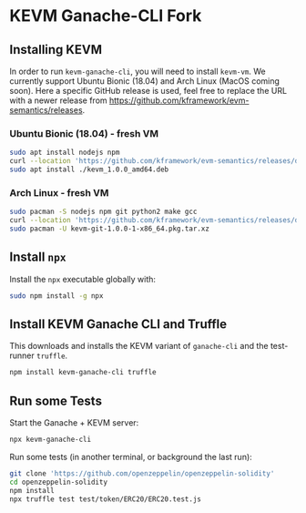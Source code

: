 KEVM Ganache-CLI Fork
=====================

Installing KEVM
---------------

In order to run `kevm-ganache-cli`, you will need to install `kevm-vm`.
We currently support Ubuntu Bionic (18.04) and Arch Linux (MacOS coming soon).
Here a specific GitHub release is used, feel free to replace the URL with a newer release from <https://github.com/kframework/evm-semantics/releases>.

### Ubuntu Bionic (18.04) - fresh VM

```sh
sudo apt install nodejs npm
curl --location 'https://github.com/kframework/evm-semantics/releases/download/v1.0.0-9ae34f5/kevm_1.0.0_amd64.deb' --output kevm_1.0.0_amd64.deb
sudo apt install ./kevm_1.0.0_amd64.deb
```

### Arch Linux - fresh VM

```sh
sudo pacman -S nodejs npm git python2 make gcc
curl --location 'https://github.com/kframework/evm-semantics/releases/download/v1.0.0-9ae34f5/kevm-git-1.0.0-1-x86_64.pkg.tar.xz' --output kevm-git-1.0.0-1-x86_64.pkg.tar.xz
sudo pacman -U kevm-git-1.0.0-1-x86_64.pkg.tar.xz
```

Install `npx`
-------------

Install the `npx` executable globally with:

```sh
sudo npm install -g npx
```

Install KEVM Ganache CLI and Truffle
------------------------------------

This downloads and installs the KEVM variant of `ganache-cli` and the test-runner `truffle`.

```sh
npm install kevm-ganache-cli truffle
```

Run some Tests
--------------

Start the Ganache + KEVM server:

```sh
npx kevm-ganache-cli
```

Run some tests (in another terminal, or background the last run):

```sh
git clone 'https://github.com/openzeppelin/openzeppelin-solidity'
cd openzeppelin-solidity
npm install
npx truffle test test/token/ERC20/ERC20.test.js
```
